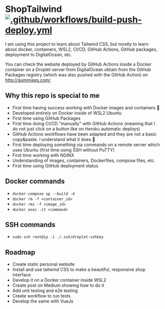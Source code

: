 # ShopTailwind [![.github/workflows/build-push-deploy.yml](https://github.com/Gummiees/shop-tailwind/actions/workflows/build-push-deploy.yml/badge.svg)](https://github.com/Gummiees/shop-tailwind/actions/workflows/build-push-deploy.yml)

I am using this project to learn about Tailwind CSS, but mostly to learn about docker, containers, WSL2, CI/CD, GitHub Actions, GitHub packages, deployment to DigitalOcean, etc.

You can check the website deployed by GitHub Actions inside a Docker container on a Droplet server from DigitalOcean obtain from the GitHub Packages registry (which was also pushed with the GitHub Action) on http://gummiees.com/

## Why this repo is special to me

- First time having success working with Docker images and containers 🎉
- Developed entirely on Docker inside of WSL2 Ubuntu
- First time using GitHub Packages
- First time doing CI/CD "manually" with GitHub Actions (meaning that I do not just click on a button like on Heroku automatic deploys)
- GitHub Actions workflows have been adapted and they are not a basic copy&paste. I understand what it does 🎉
- First time deploying something via commands on a remote server which uses Ubuntu (first time using SSH without PuTTY)
- First time working with NGINX
- Understanding of images, containers, Dockerfiles, compose files, etc.
- First time using GitHub deployment status

## Docker commands

- `docker-compose up --build -d`
- `docker rm -f <container_id>`
- `docker rmi -f <image_id>`
- `docker exec -it <command>`

## SSH commands
- `sudo ssh root@ip -i ./.ssh/droplet-sshkey`

## Roadmap

- Create static personal website
- Install and use tailwind CSS to make a beautiful, responsive shop interface
- Develop it on a Docker container inside WSL2
- Create post on Medium showing how to do it
- Add unit testing and e2e testing
- Create workflow to run tests
- Develop the same with VueJs